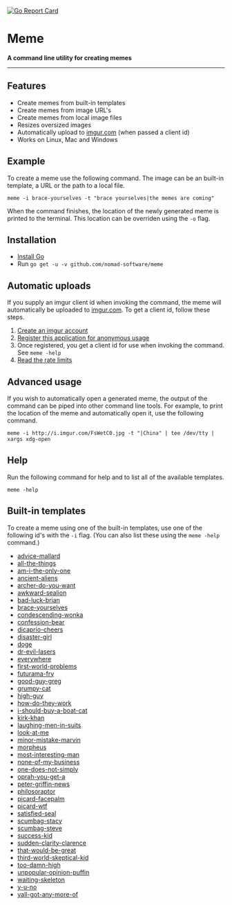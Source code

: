 [![Go Report Card](https://goreportcard.com/report/github.com/nomad-software/meme)](https://goreportcard.com/report/github.com/nomad-software/meme)
# Meme
**A command line utility for creating memes**

---

## Features

* Create memes from built-in templates
* Create memes from image URL's
* Create memes from local image files
* Resizes oversized images
* Automatically upload to [imgur.com](http://imgur.com/) (when passed a client id)
* Works on Linux, Mac and Windows

## Example

To create a meme use the following command. The image can be an built-in
template, a URL or the path to a local file.

```
meme -i brace-yourselves -t "brace yourselves|the memes are coming"
```

When the command finishes, the location of the newly generated meme is printed
to the terminal. This location can be overriden using the `-o` flag.

## Installation

* [Install Go](https://golang.org/doc/install)
* Run `go get -u -v github.com/nomad-software/meme`

## Automatic uploads

If you supply an imgur client id when invoking the command, the meme will
automatically be uploaded to [imgur.com](http://imgur.com/). To get a client
id, follow these steps.

1. [Create an imgur account](https://imgur.com/register)
2. [Register this application for anonymous usage](https://api.imgur.com/oauth2/addclient)
3. Once registered, you get a client id for use when invoking the command. See `meme -help`
4. [Read the rate limits](https://api.imgur.com/#limits)

## Advanced usage

If you wish to automatically open a generated meme, the output of the command
can be piped into other command line tools. For example, to print the location
of the meme and automatically open it, use the following command.

```
meme -i http://i.imgur.com/FsWetC0.jpg -t "|China" | tee /dev/tty | xargs xdg-open
```

## Help

Run the following command for help and to list all of the available templates.

```
meme -help
```

## Built-in templates

To create a meme using one of the built-in templates, use one of the following
id's with the `-i` flag. (You can also list these using the `meme -help` command.)

* [advice-mallard](https://github.com/nomad-software/meme/blob/master/data/images/advice-mallard.jpg)
* [all-the-things](https://github.com/nomad-software/meme/blob/master/data/images/all-the-things.jpg)
* [am-i-the-only-one](https://github.com/nomad-software/meme/blob/master/data/images/am-i-the-only-one.jpg)
* [ancient-aliens](https://github.com/nomad-software/meme/blob/master/data/images/ancient-aliens.jpg)
* [archer-do-you-want](https://github.com/nomad-software/meme/blob/master/data/images/archer-do-you-want.jpg)
* [awkward-sealion](https://github.com/nomad-software/meme/blob/master/data/images/awkward-sealion.jpg)
* [bad-luck-brian](https://github.com/nomad-software/meme/blob/master/data/images/bad-luck-brian.jpg)
* [brace-yourselves](https://github.com/nomad-software/meme/blob/master/data/images/brace-yourselves.jpg)
* [condescending-wonka](https://github.com/nomad-software/meme/blob/master/data/images/condescending-wonka.jpg)
* [confession-bear](https://github.com/nomad-software/meme/blob/master/data/images/confession-bear.jpg)
* [dicaprio-cheers](https://github.com/nomad-software/meme/blob/master/data/images/dicaprio-cheers.jpg)
* [disaster-girl](https://github.com/nomad-software/meme/blob/master/data/images/disaster-girl.jpg)
* [doge](https://github.com/nomad-software/meme/blob/master/data/images/doge.jpg)
* [dr-evil-lasers](https://github.com/nomad-software/meme/blob/master/data/images/dr-evil-lasers.jpg)
* [everywhere](https://github.com/nomad-software/meme/blob/master/data/images/everywhere.jpg)
* [first-world-problems](https://github.com/nomad-software/meme/blob/master/data/images/first-world-problems.jpg)
* [futurama-fry](https://github.com/nomad-software/meme/blob/master/data/images/futurama-fry.jpg)
* [good-guy-greg](https://github.com/nomad-software/meme/blob/master/data/images/good-guy-greg.jpg)
* [grumpy-cat](https://github.com/nomad-software/meme/blob/master/data/images/grumpy-cat.jpg)
* [high-guy](https://github.com/nomad-software/meme/blob/master/data/images/high-guy.jpg)
* [how-do-they-work](https://github.com/nomad-software/meme/blob/master/data/images/how-do-they-work.jpg)
* [i-should-buy-a-boat-cat](https://github.com/nomad-software/meme/blob/master/data/images/i-should-buy-a-boat-cat.jpg)
* [kirk-khan](https://github.com/nomad-software/meme/blob/master/data/images/kirk-khan.jpg)
* [laughing-men-in-suits](https://github.com/nomad-software/meme/blob/master/data/images/laughing-men-in-suits.jpg)
* [look-at-me](https://github.com/nomad-software/meme/blob/master/data/images/look-at-me.jpg)
* [minor-mistake-marvin](https://github.com/nomad-software/meme/blob/master/data/images/minor-mistake-marvin.jpg)
* [morpheus](https://github.com/nomad-software/meme/blob/master/data/images/morpheus.jpg)
* [most-interesting-man](https://github.com/nomad-software/meme/blob/master/data/images/most-interesting-man.jpg)
* [none-of-my-business](https://github.com/nomad-software/meme/blob/master/data/images/none-of-my-business.jpg)
* [one-does-not-simply](https://github.com/nomad-software/meme/blob/master/data/images/one-does-not-simply.jpg)
* [oprah-you-get-a](https://github.com/nomad-software/meme/blob/master/data/images/oprah-you-get-a.jpg)
* [peter-griffin-news](https://github.com/nomad-software/meme/blob/master/data/images/peter-griffin-news.jpg)
* [philosoraptor](https://github.com/nomad-software/meme/blob/master/data/images/philosoraptor.jpg)
* [picard-facepalm](https://github.com/nomad-software/meme/blob/master/data/images/picard-facepalm.jpg)
* [picard-wtf](https://github.com/nomad-software/meme/blob/master/data/images/picard-wtf.jpg)
* [satisfied-seal](https://github.com/nomad-software/meme/blob/master/data/images/satisfied-seal.jpg)
* [scumbag-stacy](https://github.com/nomad-software/meme/blob/master/data/images/scumbag-stacy.jpg)
* [scumbag-steve](https://github.com/nomad-software/meme/blob/master/data/images/scumbag-steve.jpg)
* [success-kid](https://github.com/nomad-software/meme/blob/master/data/images/success-kid.jpg)
* [sudden-clarity-clarence](https://github.com/nomad-software/meme/blob/master/data/images/sudden-clarity-clarence.jpg)
* [that-would-be-great](https://github.com/nomad-software/meme/blob/master/data/images/that-would-be-great.jpg)
* [third-world-skeptical-kid](https://github.com/nomad-software/meme/blob/master/data/images/third-world-skeptical-kid.jpg)
* [too-damn-high](https://github.com/nomad-software/meme/blob/master/data/images/too-damn-high.jpg)
* [unpopular-opinion-puffin](https://github.com/nomad-software/meme/blob/master/data/images/unpopular-opinion-puffin.jpg)
* [waiting-skeleton](https://github.com/nomad-software/meme/blob/master/data/images/waiting-skeleton.jpg)
* [y-u-no](https://github.com/nomad-software/meme/blob/master/data/images/y-u-no.jpg)
* [yall-got-any-more-of](https://github.com/nomad-software/meme/blob/master/data/images/yall-got-any-more-of.jpg)

